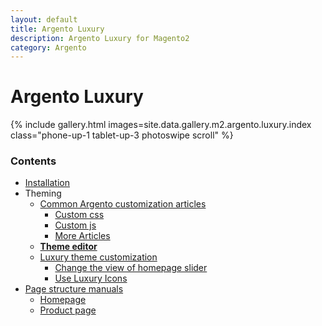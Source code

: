 ```yaml
---
layout: default
title: Argento Luxury
description: Argento Luxury for Magento2
category: Argento
---
```


# Argento Luxury

{% include gallery.html images=site.data.gallery.m2.argento.luxury.index class="phone-up-1 tablet-up-3 photoswipe scroll" %}

### Contents

 -  [Installation](/m2/argento/installation/)
 -  Theming
    -  [Common Argento customization articles](/m2/argento/customization/)
       - [Custom css](/m2/argento/customization/custom-css/)
       - [Custom js](/m2/argento/customization/custom-js/)
       - [More Articles](/m2/argento/customization/)
    -  [**Theme editor**](theme-editor/)
    -  [Luxury theme customization](customization/)
       - [Change the view of homepage slider](customization/#change-the-view-of-homepage-slider)
       - [Use Luxury Icons](customization/#use-luxury-icons)
 -  [Page structure manuals](page-structure/)
    -  [Homepage](page-structure/homepage/)
    -  [Product page](page-structure/product-page/)
